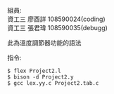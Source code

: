 組員:     
資工三 廖酉詳 108590024(coding)   
資工三 張君瑋 108590035(debugg)   

此為溫度調節器功能的語法    

指令:

    $ flex Project2.l
    $ bison -d Project2.y       
    $ gcc lex.yy.c Project2.tab.c       
